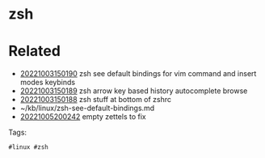 # zsh

# Related

- [20221003150190](/zet/20221003150190/README.md) zsh see default bindings for vim command and insert modes keybinds
- [20221003150189](/zet/20221003150189/README.md) zsh arrow key based history autocomplete browse
- [20221003150188](/zet/20221003150188/README.md) zsh stuff at bottom of zshrc
- ~/kb/linux/zsh-see-default-bindings.md
- [20221005200242](/zet/20221005200242/README.md) empty zettels to fix

Tags:

    #linux #zsh 
